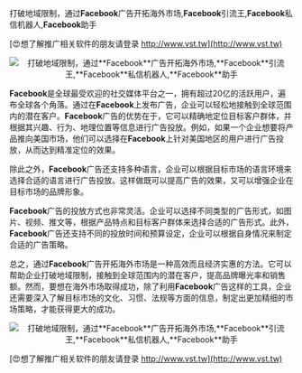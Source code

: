 打破地域限制，通过**Facebook**广告开拓海外市场,**Facebook**引流王,**Facebook**私信机器人,**Facebook**助手

[😍想了解推广相关软件的朋友请登录 http://www.vst.tw](http://www.vst.tw)

 <center><img src="https://vst.tw/MP4/tuiguang/png/7.png" alt="打破地域限制，通过**Facebook**广告开拓海外市场,**Facebook**引流王,**Facebook**私信机器人,**Facebook**助手"></center>

**Facebook**是全球最受欢迎的社交媒体平台之一，拥有超过20亿的活跃用户，遍布全球各个角落。通过在**Facebook**上发布广告，企业可以轻松地接触到全球范围内的潜在客户。**Facebook**广告的优势在于，它可以精确地定位目标客户群体，并根据其兴趣、行为、地理位置等信息进行广告投放。例如，如果一个企业想要将产品推向美国市场，他们可以选择在**Facebook**上针对美国地区的用户进行广告投放，从而达到精准定位的效果。

除此之外，**Facebook**广告还支持多种语言，企业可以根据目标市场的语言环境来选择合适的语言进行广告投放。这样做既可以提高广告的效果，又可以增强企业在目标市场的品牌形象。

**Facebook**广告的投放方式也非常灵活。企业可以选择不同类型的广告形式，如图片、视频、推文等，根据产品特点和目标客户群体来选择合适的广告形式。此外，**Facebook**广告还支持不同的投放时间和预算设定，企业可以根据自身情况来制定合适的广告策略。

总之，通过**Facebook**广告开拓海外市场是一种高效而且经济实惠的方法。它可以帮助企业打破地域限制，接触到全球范围内的潜在客户，提高品牌曝光率和销售额。然而，要想在海外市场取得成功，除了利用**Facebook**广告这样的工具，企业还需要深入了解目标市场的文化、习惯、法规等方面的信息，制定出更加精细的市场策略，才能获得更大的成功。

 <center><img src="https://vst.tw/MP4/tuiguang/png/4.png" alt="打破地域限制，通过**Facebook**广告开拓海外市场,**Facebook**引流王,**Facebook**私信机器人,**Facebook**助手"></center>

[😍想了解推广相关软件的朋友请登录 http://www.vst.tw](http://www.vst.tw)



